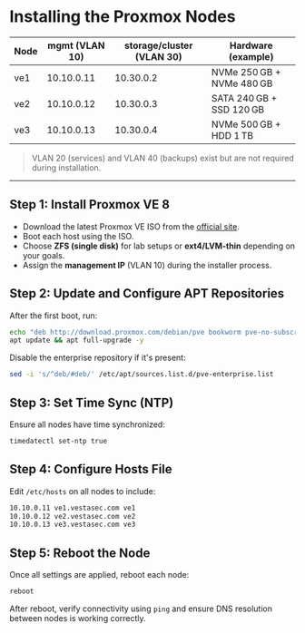 # Installing the Proxmox Nodes

| Node | mgmt (VLAN 10) | storage/cluster (VLAN 30) | Hardware (example)             |
|------|----------------|---------------------------|--------------------------------|
| ve1  | 10.10.0.11     | 10.30.0.2                 | NVMe 250 GB + NVMe 480 GB      |
| ve2  | 10.10.0.12     | 10.30.0.3                 | SATA 240 GB + SSD 120 GB       |
| ve3  | 10.10.0.13     | 10.30.0.4                 | NVMe 500 GB + HDD 1 TB         |

> VLAN 20 (services) and VLAN 40 (backups) exist but are not required during installation.

---

## Step 1: Install Proxmox VE 8

- Download the latest Proxmox VE ISO from the [official site](https://www.proxmox.com/en/downloads).
- Boot each host using the ISO.
- Choose **ZFS (single disk)** for lab setups or **ext4/LVM-thin** depending on your goals.
- Assign the **management IP** (VLAN 10) during the installer process.

## Step 2: Update and Configure APT Repositories

After the first boot, run:

```bash
echo "deb http://download.proxmox.com/debian/pve bookworm pve-no-subscription" > /etc/apt/sources.list.d/pve-no-sub.list
apt update && apt full-upgrade -y
```

Disable the enterprise repository if it's present:

```bash
sed -i 's/^deb/#deb/' /etc/apt/sources.list.d/pve-enterprise.list
```

## Step 3: Set Time Sync (NTP)

Ensure all nodes have time synchronized:

```bash
timedatectl set-ntp true
```

## Step 4: Configure Hosts File

Edit `/etc/hosts` on all nodes to include:

```bash
10.10.0.11 ve1.vestasec.com ve1
10.10.0.12 ve2.vestasec.com ve2
10.10.0.13 ve3.vestasec.com ve3
```

## Step 5: Reboot the Node

Once all settings are applied, reboot each node:

```bash
reboot
```

After reboot, verify connectivity using `ping` and ensure DNS resolution between nodes is working correctly.
